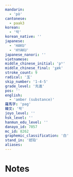 ```yaml
---
mandarin:
  - 'pò'
cantonese:
  - paak3
korean:
  - '박'
korean_native: ''
japanese:
  - 'HAKU'
  - 'HYAKU'
japanese_nanori: ''
vietnamese:
middle_chinese_initial: 'pʰ'
middle_chinese_final: 'ɣæk'
stroke_count: 9
radical: '玉'
skip_number: '1-4-5'
grade_level: '先進'
pos: ''
english:
  - 'amber (substance)'
羅馬字: 'pag'
韓文: '팍'
joyo_level: ''
hsk_level: ''
hanmun_edu_level: ''
danayo_id: 7057
mc_id: 8262
graphemic_classification: '白'
stand_in: '琥珀'
aliases:
---
```


# Notes
